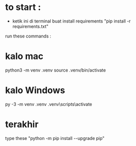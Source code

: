 # to start :

- ketik ini di terminal buat install requirements "pip install -r requirements.txt" 

run these commands :

# kalo mac
python3 -m venv .venv
source .venv/bin/activate

# kalo Windows
py -3 -m venv .venv
.venv\scripts\activate

# terakhir
type these "python -m pip install --upgrade pip"

